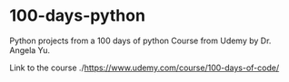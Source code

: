 # 100-days-python
Python projects from a 100 days of python Course from Udemy by Dr. Angela Yu.

Link to the course ./https://www.udemy.com/course/100-days-of-code/
